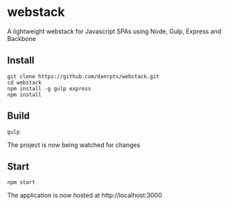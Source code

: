 # webstack

A lightweight webstack for Javascript SPAs using Node, Gulp, Express and Backbone

## Install
	  
	git clone https://github.com/danrpts/webstack.git
    cd webstack
    npm install -g gulp express
    npm install

## Build

    gulp

The project is now being watched for changes

## Start

    npm start
    
The application is now hosted at http://localhost:3000

  
